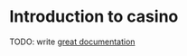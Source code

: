 # Introduction to casino

TODO: write [great documentation](http://jacobian.org/writing/great-documentation/what-to-write/)
